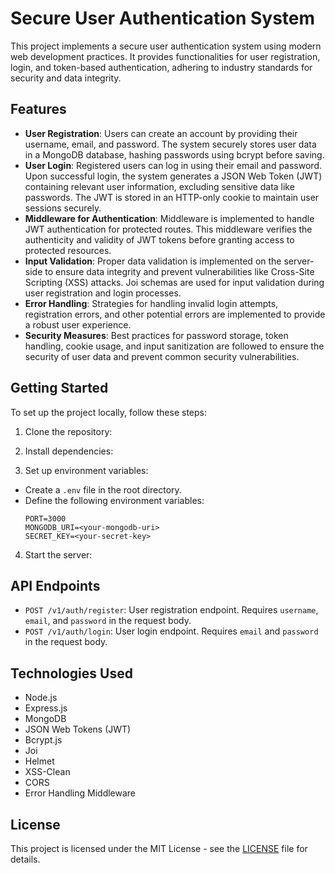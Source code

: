 # Secure User Authentication System

This project implements a secure user authentication system using modern web development practices. It provides functionalities for user registration, login, and token-based authentication, adhering to industry standards for security and data integrity.

## Features

- **User Registration**: Users can create an account by providing their username, email, and password. The system securely stores user data in a MongoDB database, hashing passwords using bcrypt before saving.
- **User Login**: Registered users can log in using their email and password. Upon successful login, the system generates a JSON Web Token (JWT) containing relevant user information, excluding sensitive data like passwords. The JWT is stored in an HTTP-only cookie to maintain user sessions securely.
- **Middleware for Authentication**: Middleware is implemented to handle JWT authentication for protected routes. This middleware verifies the authenticity and validity of JWT tokens before granting access to protected resources.
- **Input Validation**: Proper data validation is implemented on the server-side to ensure data integrity and prevent vulnerabilities like Cross-Site Scripting (XSS) attacks. Joi schemas are used for input validation during user registration and login processes.
- **Error Handling**: Strategies for handling invalid login attempts, registration errors, and other potential errors are implemented to provide a robust user experience.
- **Security Measures**: Best practices for password storage, token handling, cookie usage, and input sanitization are followed to ensure the security of user data and prevent common security vulnerabilities.

## Getting Started

To set up the project locally, follow these steps:

1. Clone the repository:


2. Install dependencies:


3. Set up environment variables:

- Create a `.env` file in the root directory.
- Define the following environment variables:
  ```
  PORT=3000
  MONGODB_URI=<your-mongodb-uri>
  SECRET_KEY=<your-secret-key>
  ```

4. Start the server:


## API Endpoints

- `POST /v1/auth/register`: User registration endpoint. Requires `username`, `email`, and `password` in the request body.
- `POST /v1/auth/login`: User login endpoint. Requires `email` and `password` in the request body.

## Technologies Used

- Node.js
- Express.js
- MongoDB
- JSON Web Tokens (JWT)
- Bcrypt.js
- Joi
- Helmet
- XSS-Clean
- CORS
- Error Handling Middleware

## License

This project is licensed under the MIT License - see the [LICENSE](LICENSE) file for details.
